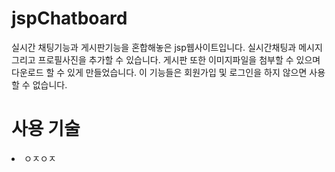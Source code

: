 # jspChatboard
실시간 채팅기능과 게시판기능을 혼합해놓은 jsp웹사이트입니다.
실시간채팅과 메시지 그리고 프로필사진을 추가할 수 있습니다.
게시판 또한 이미지파일을 첨부할 수 있으며 다운로드 할 수 있게 만들었습니다. 
이 기능들은 회원가입 및 로그인을 하지 않으면 사용할 수 없습니다.

# 사용 기술
<li><a> ㅇㅈㅇㅈ</a></li>
